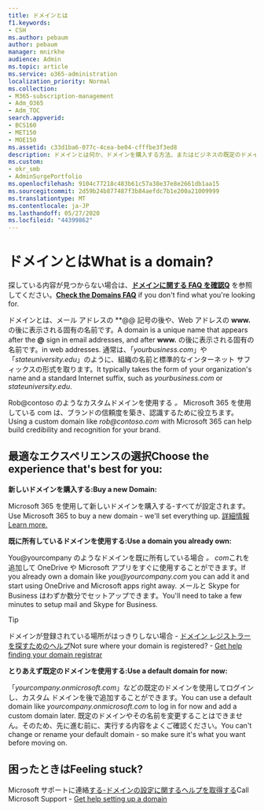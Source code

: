 ```yaml
---
title: ドメインとは
f1.keywords:
- CSH
ms.author: pebaum
author: pebaum
manager: mnirkhe
audience: Admin
ms.topic: article
ms.service: o365-administration
localization_priority: Normal
ms.collection:
- M365-subscription-management
- Adm_O365
- Adm_TOC
search.appverid:
- BCS160
- MET150
- MOE150
ms.assetid: c33d1ba6-077c-4cea-be04-cfffbe3f3ed8
description: ドメインとは何か、ドメインを購入する方法、またはビジネスの既定のドメインを使用する方法を理解します。
ms.custom:
- okr_smb
- AdminSurgePortfolio
ms.openlocfilehash: 9104c77218c483b61c57a38e37e8e2661db1aa15
ms.sourcegitcommit: 2d59b24b877487f3b84aefdc7b1e200a21009999
ms.translationtype: MT
ms.contentlocale: ja-JP
ms.lasthandoff: 05/27/2020
ms.locfileid: "44399862"
---
```

# <a name="what-is-a-domain"></a><span data-ttu-id="e92e8-103">ドメインとは</span><span class="sxs-lookup"><span data-stu-id="e92e8-103">What is a domain?</span></span>

 <span data-ttu-id="e92e8-104">探している内容が見つからない場合は、**[ドメインに関する FAQ を確認Q](../setup/domains-faq.md)** を参照してください。</span><span class="sxs-lookup"><span data-stu-id="e92e8-104">**[Check the Domains FAQ](../setup/domains-faq.md)** if you don't find what you're looking for.</span></span> 
  
<span data-ttu-id="e92e8-105">ドメインとは、メール アドレスの \*\*@@ 記号の後や、Web アドレスの **www.** の後に表示される固有の名前です。</span><span class="sxs-lookup"><span data-stu-id="e92e8-105">A domain is a unique name that appears after the **@** sign in email addresses, and after **www.**</span></span> <span data-ttu-id="e92e8-106">の後に表示される固有の名前です。</span><span class="sxs-lookup"><span data-stu-id="e92e8-106">in web addresses.</span></span> <span data-ttu-id="e92e8-107">通常は、「*yourbusiness.<span>com*」や「*stateuniversity.<span>edu*」のように、組織の名前と標準的なインターネット サフィックスの形式を取ります。</span><span class="sxs-lookup"><span data-stu-id="e92e8-107">It typically takes the form of your organization's name and a standard Internet suffix, such as *yourbusiness.<span>com* or *stateuniversity.<span>edu*.</span></span> 
  
<span data-ttu-id="e92e8-108">Rob@contoso のようなカスタムドメインを使用する *。 <span>* Microsoft 365 を使用している com は、ブランドの信頼度を築き、認識するために役立ちます。</span><span class="sxs-lookup"><span data-stu-id="e92e8-108">Using a custom domain like *rob@contoso.<span>com* with Microsoft 365 can help build credibility and recognition for your brand.</span></span> 
  
## <a name="choose-the-experience-thats-best-for-you"></a><span data-ttu-id="e92e8-109">最適なエクスペリエンスの選択</span><span class="sxs-lookup"><span data-stu-id="e92e8-109">Choose the experience that's best for you:</span></span>

 <span data-ttu-id="e92e8-110">**新しいドメインを購入する:**</span><span class="sxs-lookup"><span data-stu-id="e92e8-110">**Buy a new Domain:**</span></span>
  
<span data-ttu-id="e92e8-111">Microsoft 365 を使用して新しいドメインを購入する-すべてが設定されます。</span><span class="sxs-lookup"><span data-stu-id="e92e8-111">Use Microsoft 365 to buy a new domain - we'll set everything up.</span></span> [<span data-ttu-id="e92e8-112">詳細情報</span><span class="sxs-lookup"><span data-stu-id="e92e8-112">Learn more.</span></span>](buy-a-domain-name.md)
  
 <span data-ttu-id="e92e8-113">**既に所有しているドメインを使用する:**</span><span class="sxs-lookup"><span data-stu-id="e92e8-113">**Use a domain you already own:**</span></span>
  
<span data-ttu-id="e92e8-114">You@yourcompany のようなドメインを既に所有している場合 *。 <span>com*これを追加して OneDrive や Microsoft アプリをすぐに使用することができます。</span><span class="sxs-lookup"><span data-stu-id="e92e8-114">If you already own a domain like  *you@yourcompany.<span>com*  you can add it and start using OneDrive and Microsoft apps right away.</span></span> <span data-ttu-id="e92e8-115">メールと Skype for Business はわずか数分でセットアップできます。</span><span class="sxs-lookup"><span data-stu-id="e92e8-115">You'll need to take a few minutes to setup mail and Skype for Business.</span></span> 
  
> [!TIP]
> <span data-ttu-id="e92e8-p104">ドメインが登録されている場所がはっきりしない場合 - [ドメイン レジストラーを探すためのヘルプ](find-your-domain-registrar.md)</span><span class="sxs-lookup"><span data-stu-id="e92e8-p104">Not sure where your domain is registered? - [Get help finding your domain registrar](find-your-domain-registrar.md)</span></span>
  
 <span data-ttu-id="e92e8-118">**とりあえず既定のドメインを使用する:**</span><span class="sxs-lookup"><span data-stu-id="e92e8-118">**Use a default domain for now:**</span></span>
  
<span data-ttu-id="e92e8-119">「*yourcompany.onmicrosoft.<span>com*」などの既定のドメインを使用してログインし、カスタム ドメインを後で追加することができます。</span><span class="sxs-lookup"><span data-stu-id="e92e8-119">You can use a default domain like  *yourcompany.onmicrosoft.<span>com*  to log in for now and add a custom domain later.</span></span> <span data-ttu-id="e92e8-120">既定のドメインやその名前を変更することはできません。そのため、先に進む前に、実行する内容をよくご確認ください。</span><span class="sxs-lookup"><span data-stu-id="e92e8-120">You can't change or rename your default domain - so make sure it's what you want before moving on.</span></span> 
  
## <a name="feeling-stuck"></a><span data-ttu-id="e92e8-121">困ったときは</span><span class="sxs-lookup"><span data-stu-id="e92e8-121">Feeling stuck?</span></span>

<span data-ttu-id="e92e8-122">Microsoft サポートに連絡[する-ドメインの設定に関するヘルプを取得する](../contact-support-for-business-products.md)</span><span class="sxs-lookup"><span data-stu-id="e92e8-122">Call Microsoft Support - [Get help setting up a domain](../contact-support-for-business-products.md)</span></span>
  


